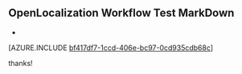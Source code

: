## OpenLocalization Workflow Test MarkDown
* 

[AZURE.INCLUDE [bf417df7-1ccd-406e-bc97-0cd935cdb68c](calleeMd1.md)]

 
thanks!